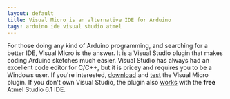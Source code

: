 ```yaml
---
layout: default
title: Visual Micro is an alternative IDE for Arduino
tags: arduino ide visual studio atmel
---
```


For those doing any kind of Arduino programming, and searching for a better IDE, Visual Micro is the answer. It is a Visual Studio plugin that makes coding Arduino sketches much easier. Visual Studio has always had an excellent code editor for C/C++, but it is pricey and requires you to be a Windows user. If you're interested, [download](http://www.visualmicro.com/page/Arduino-Visual-Studio-Downloads.aspx) and [test](http://www.visualmicro.com/post/2011/10/04/How-to-test-a-new-installation-of-Arduino-for-Visual-Studio.aspx) the Visual Micro plugin. If you don't own Visual Studio, the plugin also [works](http://www.visualmicro.com/page/Arduino-for-Atmel-Studio.aspx) with the **free** Atmel Studio 6.1 IDE.
